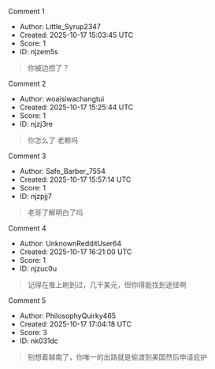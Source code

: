 Comment 1

- Author: Little_Syrup2347
- Created: 2025-10-17 15:03:45 UTC
- Score: 1
- ID: njzem5s

> 你被边控了？

Comment 2

- Author: woaisiwachangtui
- Created: 2025-10-17 15:25:44 UTC
- Score: 1
- ID: njzj3re

> 你怎么了 老赖吗

Comment 3

- Author: Safe_Barber_7554
- Created: 2025-10-17 15:57:14 UTC
- Score: 1
- ID: njzpjj7

> 老哥了解明白了吗

Comment 4

- Author: UnknownRedditUser64
- Created: 2025-10-17 16:21:00 UTC
- Score: 1
- ID: njzuc0u

> 记得在推上刷到过，几千美元，但你得能找到途径啊

Comment 5

- Author: PhilosophyQuirky465
- Created: 2025-10-17 17:04:18 UTC
- Score: 3
- ID: nk031dc

> 别想着越南了，你唯一的出路就是偷渡到美国然后申请庇护
